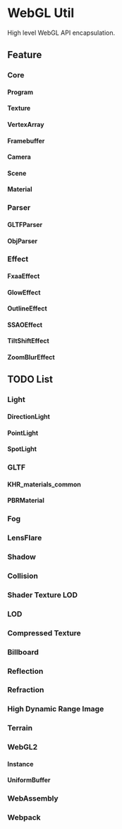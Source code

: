 # WebGL Util
High level WebGL API encapsulation.

## Feature

### Core

#### Program
#### Texture
#### VertexArray
#### Framebuffer
#### Camera
#### Scene
#### Material

### Parser

#### GLTFParser
#### ObjParser

### Effect

#### FxaaEffect
#### GlowEffect
#### OutlineEffect
#### SSAOEffect
#### TiltShiftEffect
#### ZoomBlurEffect


## TODO List

### Light

#### DirectionLight
#### PointLight
#### SpotLight

### GLTF

#### KHR_materials_common
#### PBRMaterial

### Fog
### LensFlare
### Shadow
### Collision
### Shader Texture LOD
### LOD
### Compressed Texture
### Billboard
### Reflection
### Refraction
### High Dynamic Range Image
### Terrain

### WebGL2

#### Instance
#### UniformBuffer

### WebAssembly
### Webpack
